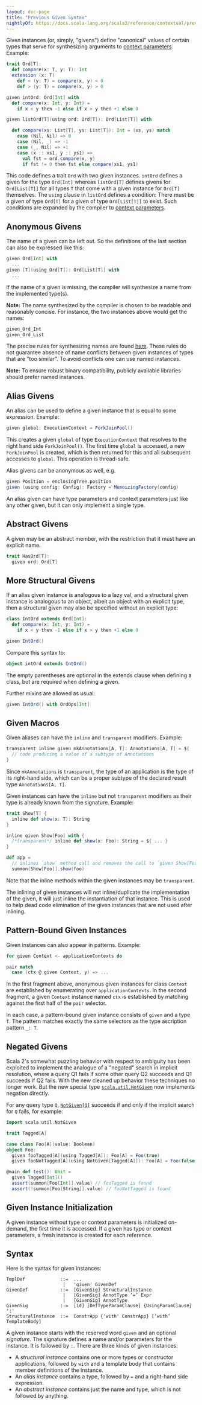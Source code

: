 ```yaml
---
layout: doc-page
title: "Previous Given Syntax"
nightlyOf: https://docs.scala-lang.org/scala3/reference/contextual/previous-givens.html
---
```


Given instances (or, simply, "givens") define "canonical" values of certain types
that serve for synthesizing arguments to [context parameters](./using-clauses.md). Example:

```scala
trait Ord[T]:
  def compare(x: T, y: T): Int
  extension (x: T)
    def < (y: T) = compare(x, y) < 0
    def > (y: T) = compare(x, y) > 0

given intOrd: Ord[Int] with
  def compare(x: Int, y: Int) =
    if x < y then -1 else if x > y then +1 else 0

given listOrd[T](using ord: Ord[T]): Ord[List[T]] with

  def compare(xs: List[T], ys: List[T]): Int = (xs, ys) match
    case (Nil, Nil) => 0
    case (Nil, _) => -1
    case (_, Nil) => +1
    case (x :: xs1, y :: ys1) =>
      val fst = ord.compare(x, y)
      if fst != 0 then fst else compare(xs1, ys1)

```

This code defines a trait `Ord` with two given instances. `intOrd` defines
a given for the type `Ord[Int]` whereas `listOrd[T]` defines givens
for `Ord[List[T]]` for all types `T` that come with a given instance for `Ord[T]`
themselves. The `using` clause in `listOrd` defines a condition: There must be a
given of type `Ord[T]` for a given of type `Ord[List[T]]` to exist.
Such conditions are expanded by the compiler to [context parameters](./using-clauses.md).

## Anonymous Givens

The name of a given can be left out. So the definitions
of the last section can also be expressed like this:

```scala
given Ord[Int] with
  ...
given [T](using Ord[T]): Ord[List[T]] with
  ...
```

If the name of a given is missing, the compiler will synthesize a name from
the implemented type(s).

**Note:** The name synthesized by the compiler is chosen to be readable and reasonably concise. For instance, the two instances above would get the names:

```scala
given_Ord_Int
given_Ord_List
```

The precise rules for synthesizing names are found [here](./relationship-implicits.html#anonymous-given-instances). These rules do not guarantee absence of name conflicts between
given instances of types that are "too similar". To avoid conflicts one can
use named instances.

**Note:** To ensure robust binary compatibility, publicly available libraries should prefer named instances.

## Alias Givens

An alias can be used to define a given instance that is equal to some expression. Example:

```scala
given global: ExecutionContext = ForkJoinPool()
```

This creates a given `global` of type `ExecutionContext` that resolves to the right
hand side `ForkJoinPool()`.
The first time `global` is accessed, a new `ForkJoinPool` is created, which is then
returned for this and all subsequent accesses to `global`. This operation is thread-safe.

Alias givens can be anonymous as well, e.g.

```scala
given Position = enclosingTree.position
given (using config: Config): Factory = MemoizingFactory(config)
```

An alias given can have type parameters and context parameters just like any other given,
but it can only implement a single type.

## Abstract Givens

A given may be an abstract member, with the restriction that it must have an explicit name.

```scala
trait HasOrd[T]:
  given ord: Ord[T]
```

## More Structural Givens

If an alias given instance is analogous to a lazy val,
and a structural given instance is analogous to an object,
albeit an object with an explicit type,
then a structural given may also be specified without an explicit type:

```scala
class IntOrd extends Ord[Int]:
  def compare(x: Int, y: Int) =
    if x < y then -1 else if x > y then +1 else 0

given IntOrd()
```

Compare this syntax to:

```scala
object intOrd extends IntOrd()
```

The empty parentheses are optional in the extends clause when defining a class,
but are required when defining a given.

Further mixins are allowed as usual:

```scala
given IntOrd() with OrdOps[Int]
```

## Given Macros

Given aliases can have the `inline` and `transparent` modifiers.
Example:

```scala
transparent inline given mkAnnotations[A, T]: Annotations[A, T] = ${
  // code producing a value of a subtype of Annotations
}
```

Since `mkAnnotations` is `transparent`, the type of an application is the type of its right-hand side, which can be a proper subtype of the declared result type `Annotations[A, T]`.

Given instances can have the `inline` but not `transparent` modifiers as their type is already known from the signature.
Example:

```scala
trait Show[T] {
  inline def show(x: T): String
}

inline given Show[Foo] with {
  /*transparent*/ inline def show(x: Foo): String = ${ ... }
}

def app =
  // inlines `show` method call and removes the call to `given Show[Foo]`
  summon[Show[Foo]].show(foo)
```
Note that the inline methods within the given instances may be `transparent`.

The inlining of given instances will not inline/duplicate the implementation of the given, it will just inline the instantiation of that instance.
This is used to help dead code elimination of the given instances that are not used after inlining.

## Pattern-Bound Given Instances

Given instances can also appear in patterns. Example:

```scala
for given Context <- applicationContexts do

pair match
  case (ctx @ given Context, y) => ...
```

In the first fragment above, anonymous given instances for class `Context` are established by enumerating over `applicationContexts`. In the second fragment, a given `Context`
instance named `ctx` is established by matching against the first half of the `pair` selector.

In each case, a pattern-bound given instance consists of `given` and a type `T`. The pattern matches exactly the same selectors as the type ascription pattern `_: T`.

## Negated Givens

Scala 2's somewhat puzzling behavior with respect to ambiguity has been exploited to implement the analogue of a "negated" search in implicit resolution,
where a query Q1 fails if some other query Q2 succeeds and Q1 succeeds if Q2 fails. With the new cleaned up behavior these techniques no longer work.
But the new special type [`scala.util.NotGiven`](https://scala-lang.org/api/3.x/scala/util/NotGiven.html) now implements negation directly.

For any query type `Q`, [`NotGiven[Q]`](https://scala-lang.org/api/3.x/scala/util/NotGiven.html) succeeds if and only if the implicit
search for `Q` fails, for example:

```scala
import scala.util.NotGiven

trait Tagged[A]

case class Foo[A](value: Boolean)
object Foo:
  given fooTagged[A](using Tagged[A]): Foo[A] = Foo(true)
  given fooNotTagged[A](using NotGiven[Tagged[A]]): Foo[A] = Foo(false)

@main def test(): Unit =
  given Tagged[Int]()
  assert(summon[Foo[Int]].value) // fooTagged is found
  assert(!summon[Foo[String]].value) // fooNotTagged is found
```

## Given Instance Initialization

A given instance without type or context parameters is initialized on-demand, the first
time it is accessed. If a given has type or context parameters, a fresh instance
is created for each reference.

## Syntax

Here is the syntax for given instances:

```ebnf
TmplDef             ::=  ...
                     |   'given' GivenDef
GivenDef            ::=  [GivenSig] StructuralInstance
                     |   [GivenSig] AnnotType ‘=’ Expr
                     |   [GivenSig] AnnotType
GivenSig            ::=  [id] [DefTypeParamClause] {UsingParamClause} ':'
StructuralInstance  ::=  ConstrApp {'with' ConstrApp} [‘with’ TemplateBody]
```

A given instance starts with the reserved word `given` and an optional _signature_. The signature
defines a name and/or parameters for the instance. It is followed by `:`. There are three kinds
of given instances:

- A _structural instance_ contains one or more types or constructor applications,
  followed by `with` and a template body that contains member definitions of the instance.
- An _alias instance_ contains a type, followed by `=` and a right-hand side expression.
- An _abstract instance_ contains just the name and type, which is not followed by anything.
